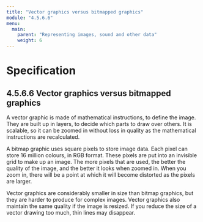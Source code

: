 ```yaml
---
title: "Vector graphics versus bitmapped graphics"
module: "4.5.6.6"
menu:
  main:
    parent: "Representing images, sound and other data"
    weight: 6
---
```


# Specification

## 4.5.6.6 Vector graphics versus bitmapped graphics
A vector graphic is made of mathematical instructions, to define the image. They are built up in layers, to decide which parts to draw over others. It is scalable, so it can be zoomed in without loss in quality as the mathematical instructions are recalculated.

A bitmap graphic uses square pixels to store image data. Each pixel can store 16 million colours, in RGB format. These pixels are put into an invisible grid to make up an image. The more pixels that are used, the better the quality of the image, and the better it looks when zoomed in. When you zoom in, there will be a point at which it will become distorted as the pixels are larger.

Vector graphics are considerably smaller in size than bitmap graphics, but they are harder to produce for complex images. Vector graphics also maintain the same quality if the image is resized. If you reduce the size of a vector drawing too much, thin lines may disappear. <!-- TODO uses of each? -->